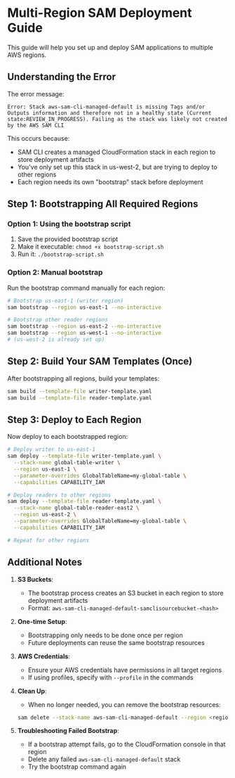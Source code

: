 # Multi-Region SAM Deployment Guide

This guide will help you set up and deploy SAM applications to multiple AWS regions.

## Understanding the Error

The error message:
```
Error: Stack aws-sam-cli-managed-default is missing Tags and/or Outputs information and therefore not in a healthy state (Current state:REVIEW_IN_PROGRESS). Failing as the stack was likely not created by the AWS SAM CLI
```

This occurs because:
- SAM CLI creates a managed CloudFormation stack in each region to store deployment artifacts
- You've only set up this stack in us-west-2, but are trying to deploy to other regions
- Each region needs its own "bootstrap" stack before deployment

## Step 1: Bootstrapping All Required Regions

### Option 1: Using the bootstrap script

1. Save the provided bootstrap script
2. Make it executable: `chmod +x bootstrap-script.sh`
3. Run it: `./bootstrap-script.sh`

### Option 2: Manual bootstrap

Run the bootstrap command manually for each region:

```bash
# Bootstrap us-east-1 (writer region)
sam bootstrap --region us-east-1 --no-interactive

# Bootstrap other reader regions
sam bootstrap --region us-east-2 --no-interactive
sam bootstrap --region us-west-1 --no-interactive
# (us-west-2 is already set up)
```

## Step 2: Build Your SAM Templates (Once)

After bootstrapping all regions, build your templates:

```bash
sam build --template-file writer-template.yaml
sam build --template-file reader-template.yaml
```

## Step 3: Deploy to Each Region

Now deploy to each bootstrapped region:

```bash
# Deploy writer to us-east-1
sam deploy --template-file writer-template.yaml \
  --stack-name global-table-writer \
  --region us-east-1 \
  --parameter-overrides GlobalTableName=my-global-table \
  --capabilities CAPABILITY_IAM

# Deploy readers to other regions
sam deploy --template-file reader-template.yaml \
  --stack-name global-table-reader-east2 \
  --region us-east-2 \
  --parameter-overrides GlobalTableName=my-global-table \
  --capabilities CAPABILITY_IAM

# Repeat for other regions
```

## Additional Notes

1. **S3 Buckets**:
   - The bootstrap process creates an S3 bucket in each region to store deployment artifacts
   - Format: `aws-sam-cli-managed-default-samclisourcebucket-<hash>`

2. **One-time Setup**:
   - Bootstrapping only needs to be done once per region
   - Future deployments can reuse the same bootstrap resources

3. **AWS Credentials**:
   - Ensure your AWS credentials have permissions in all target regions
   - If using profiles, specify with `--profile` in the commands

4. **Clean Up**:
   - When no longer needed, you can remove the bootstrap resources:
   ```bash
   sam delete --stack-name aws-sam-cli-managed-default --region <region-name>
   ```

5. **Troubleshooting Failed Bootstrap**:
   - If a bootstrap attempt fails, go to the CloudFormation console in that region
   - Delete any failed `aws-sam-cli-managed-default` stack
   - Try the bootstrap command again